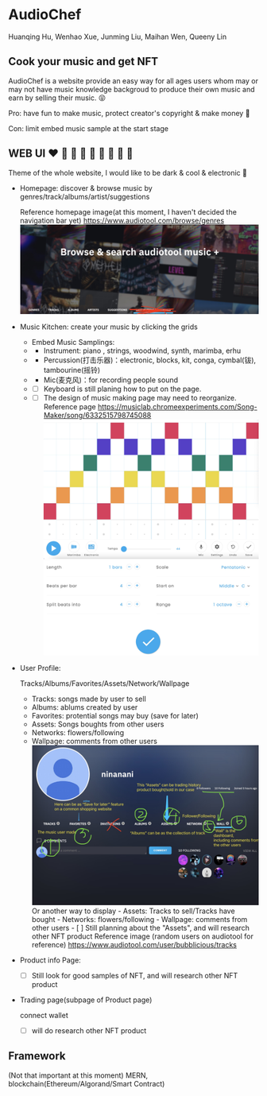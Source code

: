 # AudioChef

Huanqing Hu, Wenhao Xue, Junming Liu, Maihan Wen, Queeny Lin

## Cook your music and get NFT

AudioChef is a website provide an easy way for all ages users whom may or may not have music knowledge backgroud to produce their own music and earn by selling their music.
:stuck_out_tongue_closed_eyes:

Pro: have fun to make music, protect creator's copyright & make money :money_mouth_face:

Con: limit embed music sample at the start stage

## WEB UI :heart: :orange_heart: :yellow_heart: :green_heart: :blue_heart: :purple_heart: :brown_heart: :black_heart: :white_heart:

Theme of the whole website, I would like to be dark & cool & electronic :space_invader:

- Homepage: discover & browse music by genres/track/albums/artist/suggestions

  Reference homepage image(at this moment, I haven't decided the navigation bar yet)
  https://www.audiotool.com/browse/genres
  ![homepage](RefUI/homepage.jpg)

* Music Kitchen: create your music by clicking the grids

  - Embed Music Samplings:
  - - Instrument: piano , strings, woodwind, synth, marimba, erhu
  - - Percussion(打击乐器)：electronic, blocks, kit, conga, cymbal(钹), tambourine(摇铃)
  - - Mic(麦克风)：for recording people sound
  - - [ ] Keyboard is still planing how to put on the page.
  - - [ ] The design of music making page may need to reorganize.
          Reference page https://musiclab.chromeexperiments.com/Song-Maker/song/6332515798745088
          ![musicgrid](RefUI/musicgrid.jpg)
          ![gridsetting](RefUI/gridsetting.jpg)

* User Profile:

  Tracks/Albums/Favorites/Assets/Network/Wallpage

  - Tracks: songs made by user to sell
  - Albums: ablums created by user
  - Favorites: protential songs may buy (save for later)
  - Assets: Songs boughts from other users
  - Networks: flowers/following
  - Wallpage: comments from other users
    ![dashboard](RefUI/dashboard.jpg)
    Or another way to display - Assets: Tracks to sell/Tracks have bought - Networks: flowers/following - Wallpage: comments from other users - [ ] Still planning about the "Assets", and will research other NFT product
    Reference image (random users on audiotool for reference) https://www.audiotool.com/user/bubblicious/tracks

* Product info Page:

  - [ ] Still look for good samples of NFT, and will research other NFT product

* Trading page(subpage of Product page)

  connect wallet

  - [ ] will do research other NFT product

## Framework

(Not that important at this moment)
MERN, blockchain(Ethereum/Algorand/Smart Contract)
